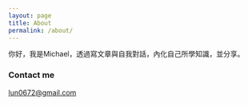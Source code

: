```yaml
---
layout: page
title: About
permalink: /about/
---
```


你好，我是Michael，透過寫文章與自我對話，內化自己所學知識，並分享。

### Contact me

[lun0672@gmail.com](lun0672@gmail.com)